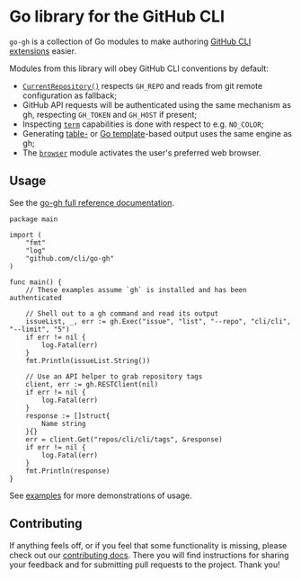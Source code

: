 # Go library for the GitHub CLI

`go-gh` is a collection of Go modules to make authoring [GitHub CLI extensions][extensions] easier.

Modules from this library will obey GitHub CLI conventions by default:

- [`CurrentRepository()`](https://pkg.go.dev/github.com/cli/go-gh#CurrentRepository) respects `GH_REPO` and reads from git remote configuration as fallback;
- GitHub API requests will be authenticated using the same mechanism as gh, respecting `GH_TOKEN` and `GH_HOST` if present;
- Inspecting [`term`](https://pkg.go.dev/github.com/cli/go-gh/pkg/term) capabilities is done with respect to e.g. `NO_COLOR`;
- Generating [table-](https://pkg.go.dev/github.com/cli/go-gh/pkg/tableprinter) or [Go template](https://pkg.go.dev/github.com/cli/go-gh/pkg/template)-based output uses the same engine as gh;
- The [`browser`](https://pkg.go.dev/github.com/cli/go-gh/pkg/browser) module activates the user's preferred web browser.

## Usage

See the [go-gh full reference documentation](https://pkg.go.dev/github.com/cli/go-gh).

```golang
package main

import (
	"fmt"
	"log"
	"github.com/cli/go-gh"
)

func main() {
	// These examples assume `gh` is installed and has been authenticated

	// Shell out to a gh command and read its output
	issueList, _, err := gh.Exec("issue", "list", "--repo", "cli/cli", "--limit", "5")
	if err != nil {
		log.Fatal(err)
	}
	fmt.Println(issueList.String())
	
	// Use an API helper to grab repository tags
	client, err := gh.RESTClient(nil)
	if err != nil {
		log.Fatal(err)
	}
	response := []struct{
		Name string
	}{}
	err = client.Get("repos/cli/cli/tags", &response)
	if err != nil {
		log.Fatal(err)
	}
	fmt.Println(response)
}
```

See [examples][] for more demonstrations of usage.

## Contributing

If anything feels off, or if you feel that some functionality is missing, please check out our [contributing docs][contributing]. There you will find instructions for sharing your feedback and for submitting pull requests to the project. Thank you!


[extensions]: https://docs.github.com/en/github-cli/github-cli/creating-github-cli-extensions
[examples]: ./example_gh_test.go
[contributing]: ./.github/CONTRIBUTING.md
